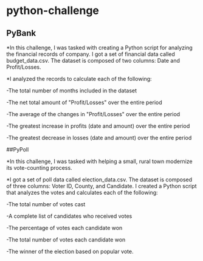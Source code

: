 # python-challenge

## PyBank

*In this challenge, I was tasked with creating a Python script for analyzing the financial records of company. I got a set of financial data called budget_data.csv. The dataset is composed of two columns: Date and Profit/Losses.

*I analyzed the records to calculate each of the following:

-The total number of months included in the dataset

-The net total amount of "Profit/Losses" over the entire period

-The average of the changes in "Profit/Losses" over the entire period

-The greatest increase in profits (date and amount) over the entire period

-The greatest decrease in losses (date and amount) over the entire period

##PyPoll

*In this challenge, I was tasked with helping a small, rural town modernize its vote-counting process.

*I got a set of poll data called election_data.csv. The dataset is composed of three columns: Voter ID, County, and Candidate. I created a Python script that analyzes the votes and calculates each of the following:

-The total number of votes cast

-A complete list of candidates who received votes

-The percentage of votes each candidate won

-The total number of votes each candidate won

-The winner of the election based on popular vote.
